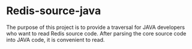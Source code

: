 # Redis-source-java
The purpose of this project is to provide a traversal for JAVA developers who want to read Redis source code. After parsing the core source code into JAVA code, it is convenient to read.
